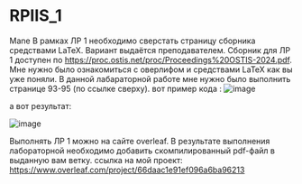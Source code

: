 # RPIIS_1
Mane
В рамках ЛР 1 необходимо сверстать страницу сборника средствами LaTeX. Вариант выдаётся преподавателем. Сборник для ЛР 1 доступен по https://proc.ostis.net/proc/Proceedings%20OSTIS-2024.pdf.
Мне нужно было ознакомиться с оверлифом и средствами LaTeX как вы уже поняли. В данной лабараторной работе мне нужно было выполнить странице 93-95 (по ссылке сверху).
вот пример кода :
![image](https://github.com/user-attachments/assets/53150ab1-fba4-4a28-84db-e9d0ae5a6e84)

а вот результат:

![image](https://github.com/user-attachments/assets/029bd2df-61ac-4bac-aba9-0fd055eb311e)

Выполнять ЛР 1 можно на сайте overleaf. В результате выполнения лабораторной необходимо добавить скомпилированный pdf-файл в выданную вам ветку.
ссылка на мой проект:
https://www.overleaf.com/project/66daac1e91ef096a6ba96213
